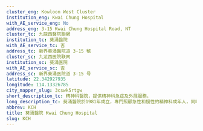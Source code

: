 ```yaml
---
cluster_eng: Kowloon West Cluster
institution_eng: Kwai Chung Hospital
with_AE_service_eng: No
address_eng: 3-15 Kwai Chung Hospital Road, NT
cluster_tc: 九龍西醫院聯網
institution_tc: 葵涌醫院
with_AE_service_tc: 否
address_tc: 新界葵涌醫院道 3-15 號
cluster_sc: 九龙西医院联网
institution_sc: 葵涌医院
with_AE_service_sc: 否
address_sc: 新界葵涌医院道 3-15 号
latitude: 22.342927935
longitude: 114.13326785
city_mapper_slug: 3cswk5rtgw
short_description_tc: 精神科醫院，提供精神科急症及外展服務。
long_description_tc: 葵涌醫院於1981年成立，專門照顧急性和慢性的精神科成年人，同時提供多項附屬精神科的服務，並由多個專職醫療服務支援。此外，醫院致力發展社區外展隊，共營運五間精神科門診診所。醫院與多間中途宿舍、庇護工場、教育和社福機構合作，提供持續的護理服務，讓精神病患者重投社區。
abbrev: KCH
title: 葵涌醫院 Kwai Chung Hospital
slug: KCH
---
```

